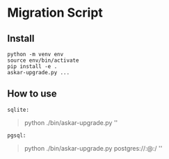 # Migration Script

## Install
```
python -m venv env
source env/bin/activate
pip install -e .
askar-upgrade.py ...
```

## How to use

`sqlite:`
> python ./bin/askar-upgrade.py <path-to-sqlite-db> '<database-master-password>'


`pgsql:`
> python ./bin/askar-upgrade.py postgres://<username>:<password>@<hostname>:<port>/<dbname> '<database-master-password>'
